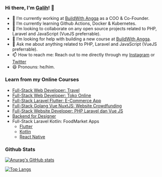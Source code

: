 ### Hi there, I'm [Galih](https://galihpratama.com)! 👋

- 🔭 I’m currently working at [BuildWith Angga](https://buildwithangga.com) as a COO & Co-Founder.
- 🌱 I’m currently learning Github Actions, Docker & Kubernetes.
- 👯 I’m looking to collaborate on  any open source projects related to PHP, Laravel and JavaScript (VueJS preferrable).
- 🤔 I’m looking for help with building a new course at [BuildWith Angga](https://buildwithangga.com).
- 💬 Ask me about anything related to PHP, Laravel and JavaScript (VueJS preferrable).
- 📫 How to reach me: Reach out to me directly through my [Instagram](https://instagram.com/galih.pratama) or [Twitter](https://twitter.com/galpratama)
- 😄 Pronouns: he/him.

### Learn from my Online Courses
- [Full-Stack Web Developer: Travel](https://buildwithangga.com/kelas/full-stack-web-developer?main_leads=github)
- [Full-Stack Web Developer: Toko Online](https://buildwithangga.com/kelas/full-stack-web-developer-toko-online?main_leads=github)
- [Full-Stack Laravel Flutter: E-Commerce App](https://buildwithangga.com/kelas/full-stack-laravel-flutter-e-commerce-app?main_leads=github)
- [Full-Stack Golang Vue NuxtJS: Website Crowdfunding](https://buildwithangga.com/kelas/full-stack-golang-vue-nuxtjs-website-crowdfunding?main_leads=github)
- [Full-Stack Website Developer: PHP Laravel dan Vue JS](https://buildwithangga.com/kelas/full-stack-website-developer-php-laravel-dan-vue-js?main_leads=github)
- [Backend for Designer](https://buildwithangga.com/kelas/backend-for-designer-laravel?main_leads=github)
- Full-Stack Laravel Kotlin: FoodMarket Apps 
  - [Flutter](https://buildwithangga.com/kelas/full-stack-laravel-flutter-foodmarket-apps?main_leads=github) 
  - [Kotlin](https://buildwithangga.com/kelas/full-stack-laravel-kotlin-foodmarket-apps?main_leads=github) 
  - [React Native](https://buildwithangga.com/kelas/full-stack-laravel-react-native-foodmarket-apps?main_leads=github)

### Github Stats

[![Anurag's GitHub stats](https://github-readme-stats.vercel.app/api?username=galpratama)](https://github.com/anuraghazra/github-readme-stats)

[![Top Langs](https://github-readme-stats.vercel.app/api/top-langs/?username=galpratama&layout=compact)](https://github.com/anuraghazra/github-readme-stats)
